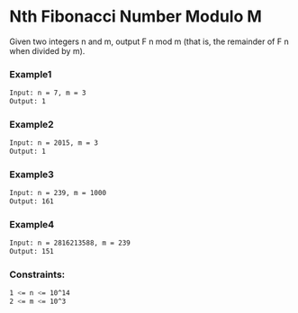 # Nth Fibonacci Number Modulo M

Given two integers n and m, output F n mod m (that is, the remainder of F n when divided by m).

### Example1
```sh
Input: n = 7, m = 3
Output: 1
```

### Example2
```sh
Input: n = 2015, m = 3
Output: 1
```

### Example3
```sh
Input: n = 239, m = 1000
Output: 161
```

### Example4
```sh
Input: n = 2816213588, m = 239
Output: 151
```

### Constraints:
```sh
1 <= n <= 10^14
2 <= m <= 10^3
```
